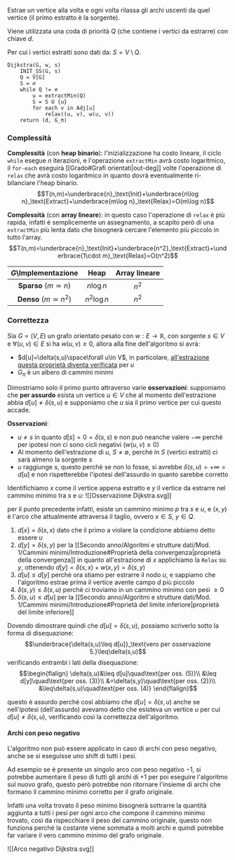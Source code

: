 Estrae un vertice alla volta e ogni volta rilassa gli archi uscenti da quel vertice (il primo estratto è la sorgente).

Viene utilizzata una coda di priorità $Q$ (che contiene i vertici da estrarre)
con chiave $d$.

Per cui i vertici estratti sono dati da: $S=V\setminus Q$.

```
Dijkstra(G, w, s)
	INIT_SS(G, s)
	Q = V[G]
	S = ∅
	while Q != ∅
		u = extractMin(Q)
		S = S U {u}
		for each v in Adj[u]
			relax((u, v), w(u, v))
	return (d, G_π)
```
### Complessità
**Complessità** (con **heap binario**):
l'inizializzazione ha costo lineare, il ciclo `while` esegue $n$ iterazioni, e l'operazione `extractMin` avrà costo logaritmico, il `for-each` eseguirà [[Grado#Grafi orientati|out-deg]] volte l'operazione di `relax` che avrà costo logaritmico in quanto dovrà
eventualmente ri-bilanciare l'heap binario.
$$T(n,m)=\underbrace{n}_\text{Init}+\underbrace{n\log n}_\text{Extract}+\underbrace{m\log n}_\text{Relax}=O(m\log n)$$

**Complessità** (con **array lineare**):
in questo caso l'operazione di `relax` è più rapida, infatti è semplicemente un assegnamento, a scapito però di una `extractMin` più lenta dato che bisognerà cercare l'elemento più piccolo in tutto l'array.
$$T(n,m)=\underbrace{n}_\text{Init}+\underbrace{n^2}_\text{Extract}+\underbrace{1\cdot m}_\text{Relax}=O(n^2)$$


|    $G$\Implementazione    |    Heap     | Array lineare |
| :-----------------------: | :---------: | :-----------: |
| **Sparso** ($m\simeq n$)  |  $n\log n$  |     $n^2$     |
| **Denso** ($m\simeq n^2$) | $n^2\log n$ |     $n^2$     |

### Correttezza
Sia $G=(V,E)$ un grafo orientato pesato con $w:E\to\mathbb{R}$, con sorgente $s\in V$ e $\forall(u,v)\in E$ si ha $w(u,v)\geq 0$, allora alla fine dell'algoritmo si avrà:
- $d[u]=\delta(s,u)\space\forall u\in V$, in particolare, <u>all'estrazione questa proprietà diventa verificata</u> per $u$
- $G_\pi$ è un albero di cammini minimi

Dimostriamo solo il primo punto attraverso varie **osservazioni**:
supponiamo che **per assurdo** esista un vertice $u\in V$ che al momento dell'estrazione abbia $d[u]\neq\delta(s,u)$ e supponiamo che $u$ sia il primo vertice per cui questo accade.  

**Osservazioni**:
- $u\neq s$ in quanto $d[s]=0=\delta(s,s)$ e non può neanche valere $-\infty$ perchè per ipotesi non ci sono cicli negativi ($w(u,v)\geq 0$)
- Al momento dell'estrazione di $u$, $S\neq \emptyset$, perchè in $S$ (vertici estratti) ci sarà almeno la sorgente $s$
- $u$ raggiunge $s$, questo perchè se non lo fosse, si avrebbe $\delta(s,u)=+\infty=d[u]$ e non rispetterebbe l'ipotesi dell'assurdo in quanto sarebbe corretto


Identifichiamo $x$ come il vertice appena estratto e $y$ il vertice da estrarre nel cammino minimo tra $s$ e $u$:
![[Osservazione Dijkstra.svg]]

per il punto precedente infatti, esiste un cammino minimo $p$ tra $s$ e $u$, e $(x,y)$ è l'arco che attualmente attraversa il taglio, ovvero $x\in S$, $y\in Q$.

1. $d[x]=\delta(s,x)$ dato che il primo a violare la condizione abbiamo detto essere $u$
2. $d[y]=\delta(s,y)$ per la [[Secondo anno/Algoritmi e strutture dati/Mod. 1/Cammini minimi/Introduzione#Proprietà della convergenza|proprietà della convergenza]] in quanto all'estrazione di $x$ applichiamo la `Relax` su $y$, ottenendo $d[y]=\delta(s,x)+w(x,y)=\delta(s,y)$
3. $d[u]\leq d[y]$ perchè ora stiamo per estrarre il nodo $u$, e sappiamo che l'algoritmo estrae prima il vertice avente campo $d$ più piccolo
4. $\delta(s,y)\leq \delta(s,u)$ perchè ci troviamo in un cammino minimo con pesi $\geq 0$
5. $\delta(s,u)\leq d[u]$ per la [[Secondo anno/Algoritmi e strutture dati/Mod. 1/Cammini minimi/Introduzione#Proprietà del limite inferiore|proprietà del limite inferiore]]

Dovendo dimostrare quindi che $d[u]=\delta(s,u)$, possiamo scriverlo sotto la forma di disequazione:
$$\underbrace{\delta(s,u)\leq d[u]}_\text{vero per osservazione 5.}\leq\delta(s,u)$$
verificando entrambi i lati della disequazione:
$$\begin{flalign}
\delta(s,u)&\leq d[u]\quad\text{per oss. (5)}\\
&\leq d[y]\quad\text{per oss. (3)}\\
&=\delta(s,y)\quad\text{per oss. (2)}\\
&\leq\delta(s,u)\quad\text{per oss. (4)}
\end{flalign}$$

questo è assurdo perchè così abbiamo che $d[u]=\delta(s,u)$ anche se nell'ipotesi (dell'assurdo) avevamo detto che esisteva un vertice $u$ per cui $d[u]\neq\delta(s,u)$, verificando così la correttezza dell'algoritmo.

#### Archi con peso negativo
L'algoritmo non può essere applicato in caso di archi con peso negativo, anche se si eseguisse uno shift di tutti i pesi.

Ad esempio se è presente un singolo arco con peso negativo $-1$, si potrebbe aumentare il peso di tutti gli archi di $+1$ per poi eseguire l'algoritmo sul nuovo grafo, questo però potrebbe non ritornare l'insieme di archi che formano il cammino minimo corretto per il grafo originale.

Infatti una volta trovato il peso minimo bisognerà sottrarre la quantità aggiunta a tutti i pesi per ogni arco che compone il cammino minimo trovato, così da rispecchiare il peso del cammino originale, questo non funziona perchè la costante viene sommata a molti archi e quindi potrebbe far variare il vero cammino minimo del grafo originale.

![[Arco negativo Dijkstra.svg]]